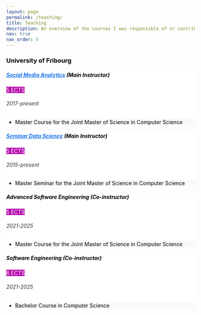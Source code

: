 ```yaml
---
layout: page
permalink: /teaching/
title: Teaching
description: An overview of the courses I was responsible of or contributed to as a co-instructor.
nav: true
nav_order: 5
---
```


<h3 class="mt-4" style="color: #000000;">University of Fribourg</h3>

<div class="card mt-3" style="background-color: #ffffff; color: #000000;">
  <div class="p-3">
    <div class="row">
      <div class="col-sm-10">
        <h5 class="font-weight-bold" style="color: #000000;">
          <a href="https://mkhayati.github.io/courses/sma" style="color: #1a73e8;">Social Media Analytics</a>
          <span style="color: #000000;">(Main Instructor)</span>
        </h5>
      </div>
      <div class="col-sm-2 text-left text-sm-right">
        <span class="badge font-weight-bold text-uppercase align-middle"
              style="background-color: #b509ac; color: #ffffff;">
            5 ECTS
        </span>
      </div>
    </div>
    <h6 class="font-italic mt-2 mt-sm-0" style="color: #333333;">2017-present</h6>
    <ul class="card-text font-weight-light list-group list-group-flush" style="color: #000000;">
      <li class="list-group-item" style="background-color: #f8f9fa; color: #000000;">
        Master Course for the Joint Master of Science in Computer Science
      </li>
    </ul>
  </div>
</div>

<div class="card mt-3" style="background-color: #ffffff; color: #000000;">
  <div class="p-3">
    <div class="row">
      <div class="col-sm-10">
        <h5 class="font-weight-bold" style="color: #000000;">
          <a href="https://mkhayati.github.io/courses/ds" style="color: #1a73e8;">Seminar Data Science</a>
          <span style="color: #000000;">(Main Instructor)</span>
        </h5>
      </div>
      <div class="col-sm-2 text-left text-sm-right">
        <span class="badge font-weight-bold text-uppercase align-middle"
              style="background-color: #b509ac; color: #ffffff;">
            5 ECTS
        </span>
      </div>
    </div>
    <h6 class="font-italic mt-2 mt-sm-0" style="color: #333333;">2015-present</h6>
    <ul class="card-text font-weight-light list-group list-group-flush" style="color: #000000;">
      <li class="list-group-item" style="background-color: #f8f9fa; color: #000000;">
        Master Seminar for the Joint Master of Science in Computer Science
      </li>
    </ul>
  </div>
</div>

<div class="card mt-3" style="background-color: #ffffff; color: #000000;">
  <div class="p-3">
    <div class="row">
      <div class="col-sm-10">
        <h5 class="font-weight-bold" style="color: #000000;">Advanced Software Engineering (Co-instructor)</h5>
      </div>
      <div class="col-sm-2 text-left text-sm-right">
        <span class="badge font-weight-bold text-uppercase align-middle" style="background-color: #b509ac; color: #ffffff;">
            5 ECTS
        </span>
      </div>
    </div>
    <h6 class="font-italic mt-2 mt-sm-0" style="color: #333333;">2021-2025</h6>
    <ul class="card-text font-weight-light list-group list-group-flush" style="color: #000000;">
      <li class="list-group-item" style="background-color: #f8f9fa; color: #000000;">
        Master Course for the Joint Master of Science in Computer Science
      </li>
    </ul>
  </div>
</div>

<div class="card mt-3" style="background-color: #ffffff; color: #000000;">
  <div class="p-3">
    <div class="row">
      <div class="col-sm-10">
        <h5 class="font-weight-bold" style="color: #000000;">Software Engineering (Co-instructor)</h5>
      </div>
      <div class="col-sm-2 text-left text-sm-right">
        <span class="badge font-weight-bold text-uppercase align-middle" style="background-color: #b509ac; color: #ffffff;">
            6 ECTS
        </span>
      </div>
    </div>
    <h6 class="font-italic mt-2 mt-sm-0" style="color: #333333;">2021-2025</h6>
    <ul class="card-text font-weight-light list-group list-group-flush" style="color: #000000;">
      <li class="list-group-item" style="background-color: #f8f9fa; color: #000000;">
        Bachelor Course in Computer Science
      </li>
    </ul>
  </div>
</div>
